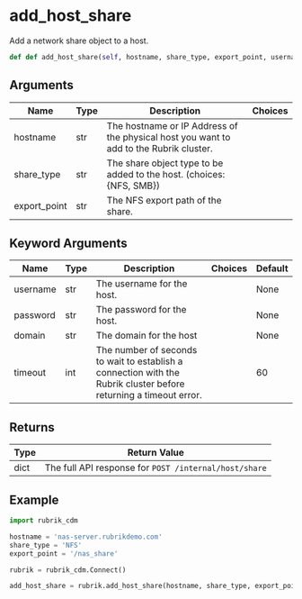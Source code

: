 # add_host_share

Add a network share object to a host.
```py
def def add_host_share(self, hostname, share_type, export_point, username=None, password=None, domain=None, timeout=60)
```

## Arguments
| Name             | Type | Description                                            | Choices |
|------------------|------|--------------------------------------------------------|---------|
| hostname       | str  | The hostname or IP Address of the physical host you want to add to the Rubrik cluster. |         |
| share_type     | str  | The share object type to be added to the host. (choices: {NFS, SMB})    |         |
| export_point | str  | The NFS export path of the share.     |         |
## Keyword Arguments
| Name           | Type | Description                                                                                                  | Choices | Default |
|----------------|------|--------------------------------------------------------------------------------------------------------------|---------|---------|
| username       | str  | The username for the host.                                                                                   |         | None    |
| password       | str  | The password for the host.                                                                                   |         | None    |
| domain         | str  | The domain for the host                                                                                      |         | None    |
| timeout        | int  | The number of seconds to wait to establish a connection with the Rubrik cluster before returning a timeout error. |         | 60      |

## Returns
| Type  | Return Value                                                                                                                                                                                     |
|-------|--------------------------------------------------------------------------------------------------------------------------------------------------------------------------------------------------|
| dict  | The full API response for `POST /internal/host/share` |

## Example
```py
import rubrik_cdm

hostname = 'nas-server.rubrikdemo.com'
share_type = 'NFS'
export_point = '/nas_share'

rubrik = rubrik_cdm.Connect()

add_host_share = rubrik.add_host_share(hostname, share_type, export_point)
```